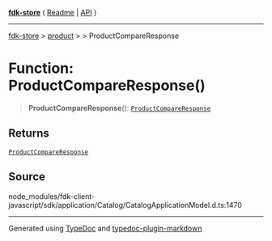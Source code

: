 [**fdk-store**](../../../README.md) ( [Readme](../../../README.md) \| [API](../../../API.md) )

---

[fdk-store](../../../API.md) > [product](../../README.md) > [<internal>](../README.md) > ProductCompareResponse

# Function: ProductCompareResponse()

> **ProductCompareResponse**(): [`ProductCompareResponse`](../type-aliases/type-alias.ProductCompareResponse.md)

## Returns

[`ProductCompareResponse`](../type-aliases/type-alias.ProductCompareResponse.md)

## Source

node_modules/fdk-client-javascript/sdk/application/Catalog/CatalogApplicationModel.d.ts:1470

---

Generated using [TypeDoc](https://typedoc.org/) and [typedoc-plugin-markdown](https://www.npmjs.com/package/typedoc-plugin-markdown)
